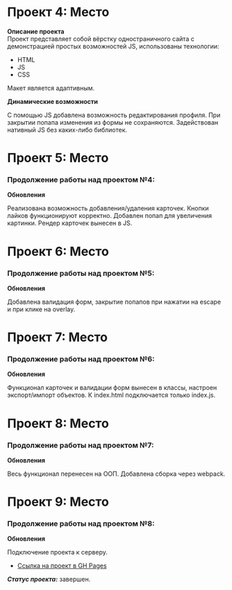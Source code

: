 # Проект 4: Место

**Описание проекта**  
Проект представляет собой вёрстку одностраничного сайта с демонстрацией простых возможностей JS, использованы технологии:

* HTML
* JS
* CSS

Макет является адаптивным.

**Динамические возможности**

С помощью JS добавлена возможность редактирования профиля.
При закрытии попапа изменения из формы не сохраняются.
Задействован нативный JS без каких-либо библиотек.



# Проект 5: Место 

### Продолжение работы над проектом №4: 

**Обновления** 

Реализована возможность добавления/удаления карточек. 
Кнопки лайков функционируют корректно. Добавлен попап для увеличения картинки. 
Рендер карточек вынесен в JS. 

# Проект 6: Место 

### Продолжение работы над проектом №5: 

**Обновления** 

Добавлена валидация форм, закрытие попапов при нажатии на escape и при клике на overlay. 

# Проект 7: Место 

### Продолжение работы над проектом №6: 

**Обновления** 

Функционал карточек и валидации форм вынесен в классы, настроен экспорт/импорт объектов. 
К index.html подключается только index.js. 

# Проект 8: Место 

### Продолжение работы над проектом №7: 

**Обновления** 

Весь функционал перенесен на ООП. Добавлена сборка через webpack. 

# Проект 9: Место 

### Продолжение работы над проектом №8: 

**Обновления** 

Подключение проекта к серверу.
* [Ссылка на проект в GH Pages](https://marysmith11.github.io/mesto/index.html) 

**_Статус проекта:_** завершен.
